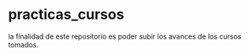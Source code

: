 # practicas_cursos
la finalidad de este repositorio es poder subir los avances de los cursos tomados.
